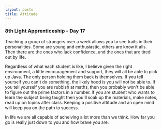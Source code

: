 ```yaml
---
layout: posts
title: Attitude
---
```

### 8th Light Apprenticeship - Day 17


Teaching a group of strangers over a week allows you to see traits in their personalities. Some are young and enthusiastic, others are know it alls. Then there are the ones who lack confidence, and the ones that are tired out by life.

<!--break-->

Regardless of what each student is like, I believe given the right environment, a little encouragement and support, they will all be able to pick up Java. The only person holding them back is themselves. If you tell yourself you can't do something, the likely hood is you will not be able to. If you tell yourself you are rubbish at maths, then you probably won't be able to figure out the prime factors in a number. If you are student who wants to learn the subject being taught then you'll soak up the materials, make notes, read up on topics after class. Keeping a positive attitude and an open mind will keep you on the path to success.


In life we are all capable of acheiving a lot more than we think. How far you go is really just down to you and how brave you are.
